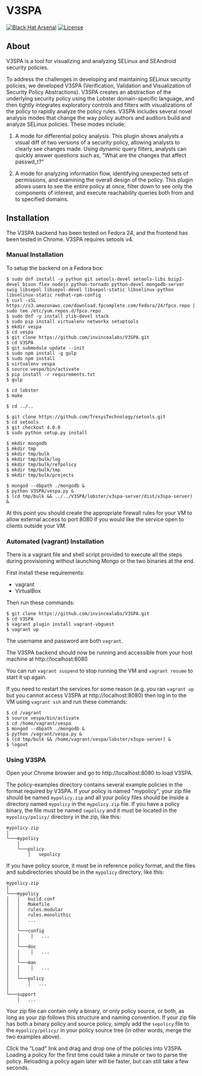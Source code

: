 V3SPA
=================

[![Black Hat Arsenal](https://www.toolswatch.org/badges/arsenal/2016.svg)](https://www.blackhat.com/us-16/arsenal.html)
[![License](https://img.shields.io/badge/License-BSD%203--Clause-blue.svg)](./LICENSE)

## About

V3SPA is a tool for visualizing and analyzing SELinux and SEAndroid security policies.

To address the challenges in developing and maintaining SELinux security policies, we developed V3SPA (Verification, Validation and Visualization of Security Policy Abstractions). V3SPA creates an abstraction of the underlying security policy using the Lobster domain-specific language, and then tightly integrates exploratory controls and filters with visualizations of the policy to rapidly analyze the policy rules. V3SPA includes several novel analysis modes that change the way policy authors and auditors build and analyze SELinux policies. These modes include: 

1. A mode for differential policy analysis. This plugin shows analysts a visual diff of two versions of a security policy, allowing analysts to clearly see changes made. Using dynamic query filters, analysts can quickly answer questions such as, "What are the changes that affect passwd_t?" 

2. A mode for analyzing information flow, identifying unexpected sets of permissions, and examining the overall design of the policy. This plugin allows users to see the entire policy at once, filter down to see only the components of interest, and execute reachability queries both from and to specified domains.

## Installation

The V3SPA backend has been tested on Fedora 24, and the frontend has been tested in Chrome. V3SPA requires setools v4.

### Manual Installation

To setup the backend on a Fedora box:

    $ sudo dnf install -y python git setools-devel setools-libs bzip2-devel bison flex nodejs python-tornado python-devel mongodb-server swig libsepol libsepol-devel libsepol-static libselinux-python libselinux-static redhat-rpm-config
    $ curl -sSL https://s3.amazonaws.com/download.fpcomplete.com/fedora/24/fpco.repo | sudo tee /etc/yum.repos.d/fpco.repo
    $ sudo dnf -y install zlib-devel stack
    $ sudo pip install virtualenv networkx setuptools
    $ mkdir vespa
    $ cd vespa
    $ git clone https://github.com/invincealabs/V3SPA.git
    $ cd V3SPA
    $ git submodule update --init
    $ sudo npm install -g gulp
    $ sudo npm install
    $ virtualenv vespa
    $ source vespa/bin/activate
    $ pip install -r requirements.txt
    $ gulp

    $ cd lobster
    $ make

    $ cd ../..

    $ git clone https://github.com/TresysTechnology/setools.git
    $ cd setools
    $ git checkout 4.0.0
    $ sudo python setup.py install

    $ mkdir mongodb
    $ mkdir tmp
    $ mkdir tmp/bulk
    $ mkdir tmp/bulk/log
    $ mkdir tmp/bulk/refpolicy
    $ mkdir tmp/bulk/tmp
    $ mkdir tmp/bulk/projects

    $ mongod --dbpath ./mongodb &
    $ python V3SPA/vespa.py &
    $ (cd tmp/bulk && ../../V3SPA/lobster/v3spa-server/dist/v3spa-server) &

At this point you should create the appropriate firewall rules for 
your VM to allow external access to port 8080 if you would like
the service open to clients outside your VM.

### Automated (vagrant) Installation

There is a vagrant file and shell script provided to execute all the steps during provisioning without launching Mongo or the two binaries at the end.

First install these requirements:

 - vagrant
 - VirtualBox

Then run these commands:

    $ git clone https://github.com/invincealabs/V3SPA.git
    $ cd V3SPA
    $ vagrant plugin install vagrant-vbguest
    $ vagrant up

The username and password are both `vagrant`.

The V3SPA backend should now be running and accessible from your host machine at http://localhost:8080

You can run `vagrant suspend` to stop running the VM and `vagrant resume` to start it up again.

If you need to restart the services for some reason (e.g. you ran `vagrant up` but you cannot access V3SPA at http://localhost:8080) then log in to the VM using `vagrant ssh` and run these commands:

    $ cd /vagrant
    $ source vespa/bin/activate
    $ cd /home/vagrant/vespa
    $ mongod --dbpath ./mongodb &
    $ python /vagrant/vespa.py &
    $ (cd tmp/bulk && /home/vagrant/vespa/lobster/v3spa-server) &
    $ logout

### Using V3SPA

Open your Chrome browser and go to http://localhost:8080 to load V3SPA.

The policy-examples directory contains several example policies in the format
required by V3SPA. If your policy is named "mypolicy", your zip file should be
named `mypolicy.zip` and all your policy files should be inside a directory
named `mypolicy` in the `mypolicy.zip` file. If you have a policy binary, the
file must be named `sepolicy` and it must be located in the `mypolicy/policy/`
directory in the zip, like this:

    mypolicy.zip
    │
    └───mypolicy
        │
        └───policy
            │   sepolicy

If you have policy source, it must be in reference policy
format, and the files and subdirectories should be in the `mypolicy` directory,
like this:

    mypolicy.zip
    │
    └───mypolicy
    │   │   build.conf
    │   │   Makefile
    │   │   rules.modular
    │   │   rules.monolithic
    │   │   ...
    │   │
    │   └───config
    │   │    │   ...
    │   │
    │   └───doc
    │   │    │   ...
    │   │
    │   └───man
    │   │    │   ...
    │   │
    │   └───policy
    │       │   ...
    │   
    └───support
        │   ...

Your zip file can contain only a binary, or only policy source, or both, as
long as your zip follows this structure and naming convention. If your zip file
has both a binary policy and source policy, simply add the `sepolicy` file to
the `mypolicy/policy/` in your policy source tree (in other words, merge the
two examples above).

Click the "Load" link and drag and drop one of the policies into V3SPA. Loading
a policy for the first time could take a minute or two to parse the policy.
Reloading a policy again later will be faster, but can still take a few seconds.
